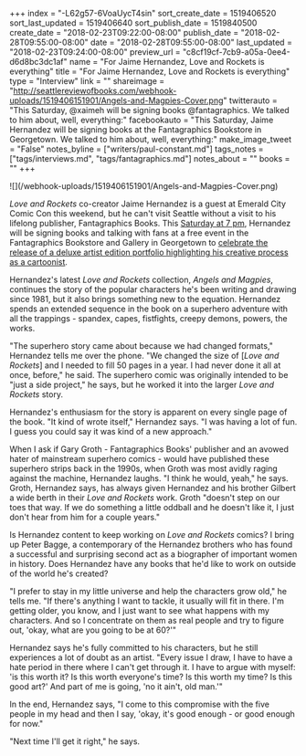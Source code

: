 +++
index = "-L62g57-6VoaUycT4sin"
sort_create_date = 1519406520
sort_last_updated = 1519406640
sort_publish_date = 1519840500
create_date = "2018-02-23T09:22:00-08:00"
publish_date = "2018-02-28T09:55:00-08:00"
date = "2018-02-28T09:55:00-08:00"
last_updated = "2018-02-23T09:24:00-08:00"
preview_url = "c8cf19cf-7cb9-a05a-0ee4-d6d8bc3dc1af"
name = "For Jaime Hernandez, Love and Rockets is everything"
title = "For Jaime Hernandez, Love and Rockets is everything"
type = "Interview"
link = ""
shareimage = "http://seattlereviewofbooks.com/webhook-uploads/1519406151901/Angels-and-Magpies-Cover.png"
twitterauto = "This Saturday, @xaimeh will be signing books @fantagraphics. We talked to him about, well, everything:"
facebookauto = "This Saturday, Jaime Hernandez will be signing books at the Fantagraphics Bookstore in Georgetown. We talked to him about, well, everything:"
make_image_tweet = "False"
notes_byline = ["writers/paul-constant.md"]
tags_notes = ["tags/interviews.md", "tags/fantagraphics.md"]
notes_about = ""
books = ""
+++
<p class="image">![](/webhook-uploads/1519406151901/Angels-and-Magpies-Cover.png)</p>

*Love and Rockets* co-creator Jaime Hernandez is a guest at Emerald City Comic Con this weekend, but he can't visit Seattle without a visit to his lifelong publisher, Fantagraphics Books. This [Saturday at 7 pm](https://www.facebook.com/events/1326701757476176/), Hernandez will be signing books and talking with fans at a free event in the Fantagraphics Bookstore and Gallery in Georgetown to [celebrate the release of a deluxe artist edition portfolio highlighting his creative process as a cartoonist](http://www.fantagraphics.com/fantastudiojaimehernandez/).

Hernandez's latest *Love and Rockets* collection, *Angels and Magpies*, continues the story of the popular characters he's been writing and drawing since 1981, but it also brings something new to the equation. Hernandez spends an extended sequence in the book on a superhero adventure with all the trappings - spandex, capes, fistfights, creepy demons, powers, the works. 

"The superhero story came about because we had changed formats," Hernandez tells me over the phone. "We changed the size of [*Love and Rockets*] and I needed to fill 50 pages in a year. I had never done it all at once, before," he said. The superhero comic was originally intended to be "just a side project," he says, but he worked it into the larger *Love and Rockets* story.

Hernandez's enthusiasm for the story is apparent on every single page of the book. "It kind of wrote itself," Hernandez says. "I was having a lot of fun. I guess you could say it was kind of a new approach." 

When I ask if Gary Groth - Fantagraphics Books' publisher and an avowed hater of mainstream superhero comics - would have published these superhero strips back in the 1990s, when Groth was most avidly raging against the machine, Hernandez laughs. "I think he would, yeah," he says. Groth, Hernandez says, has always given Hernandez and his brother Gilbert a wide berth in their *Love and Rockets* work. Groth "doesn't step on our toes that way. If we do something a little oddball and he doesn't like it, I just don't hear from him for a couple years."

Is Hernandez content to keep working on *Love and Rockets* comics? I bring up Peter Bagge, a contemporary of the Hernandez brothers who has found a successful and surprising second act as a biographer of important women in history. Does Hernandez have any books that he'd like to work on outside of the world he's created?

"I prefer to stay in my little universe and help the characters grow old," he tells me.  "If there's anything I want to tackle, it usually will fit in there. I'm getting older, you know, and I just want to see what happens with my characters. And so I concentrate on them as real people and try to figure out, 'okay, what are you going to be at 60?'"

Hernandez says he's fully committed to his characters, but he still experiences a lot of doubt as an artist. "Every issue I draw, I have to have a hate period in there where I can't get through it. I have to argue with myself: 'is this worth it? Is this worth everyone's time? Is this worth my time? Is this good art?' And part of me is going, 'no it ain't, old man.'"

In the end, Hernandez says, "I come to this compromise with the five people in my head and then I say, 'okay, it's good enough - or good enough for now." 

"Next time I'll get it right," he says.
